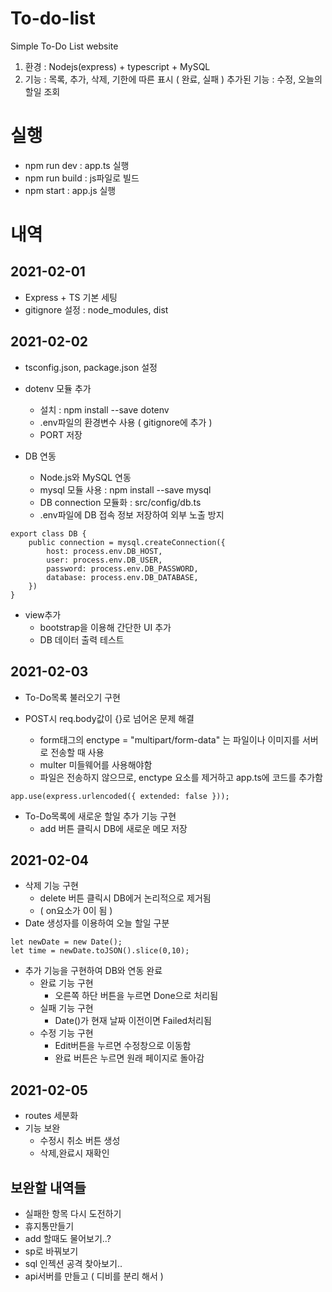 # To-do-list
 Simple To-Do List website

1. 환경 : Nodejs(express) + typescript + MySQL
2. 기능 : 목록, 추가, 삭제, 기한에 따른 표시 ( 완료, 실패 )
    추가된 기능 : 수정, 오늘의 할일 조회

# 실행

- npm run dev : app.ts 실행
- npm run build : js파일로 빌드
- npm start : app.js 실행


# 내역


## 2021-02-01

- Express + TS 기본 세팅
- gitignore 설정 : node_modules, dist

## 2021-02-02

- tsconfig.json, package.json 설정

- dotenv 모듈 추가
    - 설치 : npm install --save dotenv
    - .env파일의 환경변수 사용 ( gitignore에 추가 )
    - PORT 저장

- DB 연동
    - Node.js와 MySQL 연동
    - mysql 모듈 사용 : npm install --save mysql
    - DB connection 모듈화 : src/config/db.ts
    - .env파일에 DB 접속 정보 저장하여 외부 노출 방지

```
export class DB {       
    public connection = mysql.createConnection({
        host: process.env.DB_HOST,
        user: process.env.DB_USER,
        password: process.env.DB_PASSWORD,
        database: process.env.DB_DATABASE,
    })
}
```

- view추가
    - bootstrap을 이용해 간단한 UI 추가
    - DB 데이터 출력 테스트

## 2021-02-03

- To-Do목록 불러오기 구현

- POST시 req.body값이 {}로 넘어온 문제 해결
    - form태그의 enctype = "multipart/form-data" 는 파일이나 이미지를 서버로 전송할 때 사용
    - multer 미들웨어를 사용해야함
    - 파일은 전송하지 않으므로, enctype 요소를 제거하고 app.ts에 코드를 추가함

```
app.use(express.urlencoded({ extended: false }));
```

- To-Do목록에 새로운 할일 추가 기능 구현
    - add 버튼 클릭시 DB에 새로운 메모 저장

## 2021-02-04

- 삭제 기능 구현
    - delete 버튼 클릭시 DB에거 논리적으로 제거됨 
    - ( on요소가 0이 됨 )
- Date 생성자를 이용하여 오늘 할일 구분

```
let newDate = new Date();
let time = newDate.toJSON().slice(0,10);
```

- 추가 기능을 구현하여 DB와 연동 완료
    - 완료 기능 구현
        - 오른쪽 하단 버튼을 누르면 Done으로 처리됨
    - 실패 기능 구현
        - Date()가 현재 날짜 이전이면 Failed처리됨
    - 수정 기능 구현
        - Edit버튼을 누르면 수정창으로 이동함
        - 완료 버튼은 누르면 원래 페이지로 돌아감


## 2021-02-05
- routes 세분화
- 기능 보완
    - 수정시 취소 버튼 생성
    - 삭제,완료시 재확인

## 보완할 내역들
- 실패한 항목 다시 도전하기
- 휴지통만들기
- add 할때도 물어보기..?
- sp로 바꿔보기
- sql 인젝션 공격 찾아보기..
- api서버를 만들고 ( 디비를 분리 해서 )
